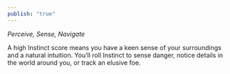 ```yaml
---
publish: "true"
---
```


*Perceive, Sense, Navigate*

A high Instinct score means you have a keen sense of your surroundings and a natural intuition. You’ll roll Instinct to sense danger, notice details in the world around you, or track an elusive foe.